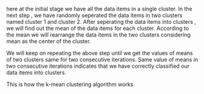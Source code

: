 

here at the initial stage we have all the data items in a single cluster.
In the next step , we have randomly seperated the data items in two clusters named cluster 1 and cluster 2.
After seperating the data items into clusters , we will find out the mean of the data items for each cluster.
According to the mean we will rearrange the data items in the two clusters considering mean as the center of the cluster.

We will keep on repeating the above step until we get the values of means of two clusters same for two consecutive iterations.
Same value of means in two consecutive iterations indicates that we have correctly classified our data items into clusters.

This is how the k-mean clustering algorithm works